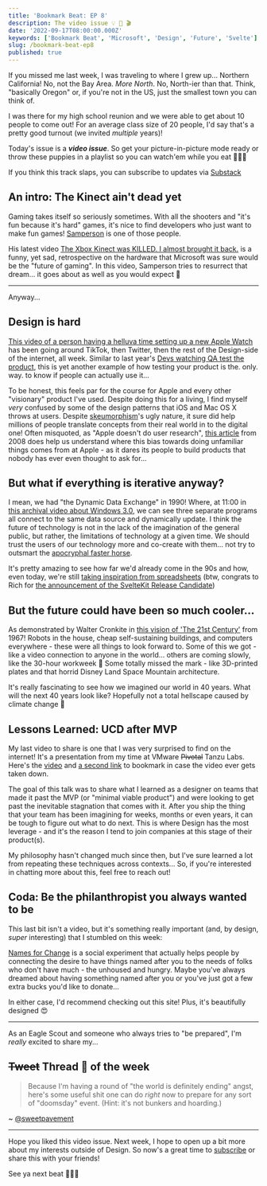 ```yaml
---
title: 'Bookmark Beat: EP 8'
description: The video issue 💡 🎥 🎬
date: '2022-09-17T08:00:00.000Z'
keywords: ['Bookmark Beat', 'Microsoft', 'Design', 'Future', 'Svelte']
slug: /bookmark-beat-ep8
published: true
---
```


If you missed me last week, I was traveling to where I grew up... Northern California! No, not the Bay Area. *More North*. No, North-ier than that. Think, "basically Oregon" or, if you're not in the US, just the smallest town you can think of.

I was there for my high school reunion and we were able to get about 10 people to come out! For an average class size of 20 people, I'd say that's a pretty good turnout (we invited *multiple* years)!

Today's issue is a ***video issue***. So get your picture-in-picture mode ready or throw these puppies in a playlist so you can watch'em while you eat 🍿🍿🍿

If you think this track slaps, you can subscribe to updates via [Substack](https://bookmarkbeat.substack.com/?showWelcome=true)

## An intro: The Kinect ain't dead yet

Gaming takes itself so seriously sometimes. With all the shooters and "it's fun because it's hard" games, it's nice to find developers who just want to make fun games! [Samperson](https://www.patreon.com/SamMakesThings) is one of those people.

His latest video [The Xbox Kinect was KILLED. I almost brought it back.](https://www.youtube.com/watch?v=QLDXLBxOI4E) is a funny, yet sad, retrospective on the hardware that Microsoft was sure would be the "future of gaming". In this video, Samperson tries to resurrect that dream... it goes about as well as you would expect 🤣

---

Anyway...

## Design is hard

[This video of a person having a helluva time setting up a new Apple Watch](https://twitter.com/ow/status/1569218096665341959?t=dZFRTn4dhkFmpQsr5GyC6g&s=19) has been going around TikTok, then Twitter, then the rest of the Design-side of the internet, all week. Similar to last year's [Devs watching QA test the product](https://twitter.com/sanjazakovska/status/1352557733787152389), this is yet another example of how testing your product is the. only. way. to know if people can actually use it...

To be honest, this feels par for the course for Apple and every other "visionary" product I've used. Despite doing this for a living, I find myself *very* confused by some of the design patterns that iOS and Mac OS X throws at users. Despite [skeumorphism](https://www.bbc.com/news/magazine-22840833)'s ugly nature, it sure did help millions of people translate concepts from their real world in to the digital one! Often misquoted, as "Apple doesn't do user research", [this article](https://money.cnn.com/galleries/2008/fortune/0803/gallery.jobsqna.fortune/3.html) from 2008 does help us understand where this bias towards doing unfamiliar things comes from at Apple - as it dares its people to build products that nobody has ever even thought to ask for...

## But what if everything is iterative anyway?

I mean, we had "the Dynamic Data Exchange" in 1990! Where, at 11:00 in [this archival video about Windows 3.0](https://archive.org/details/windows30), we can see three separate programs all connect to the same data source and dynamically update. I think the future of technology is not in the lack of the imagination of the general public, but rather, the limitations of technology at a given time. We should trust the users of our technology more and co-create with them... not try to outsmart the [apocryphal faster horse](https://hbr.org/2011/08/henry-ford-never-said-the-fast).

It's pretty amazing to see how far we'd already come in the 90s and how, even today, we're still [taking inspiration from spreadsheets](https://www.youtube.com/watch?v=AdNJ3fydeao) (btw, congrats to Rich for [the announcement of the SvelteKit Release Candidate](https://youtu.be/A8jkJTWacow?t=29650))

## But the future could have been so much cooler...

As demonstrated by Walter Cronkite in [this vision of \'The 21st Century\'](https://www.youtube.com/watch?v=__MGYrcapdk) from 1967! Robots in the house, cheap self-sustaining buildings, and computers everywhere - these were all things to look forward to. Some of this we got - like a video connection to anyone in the world... others are coming slowly, like the 30-hour workweek 🤞 Some totally missed the mark - like 3D-printed plates and that horrid Disney Land Space Mountain architecture.

It's really fascinating to see how we imagined our world in 40 years. What will the next 40 years look like? Hopefully not a total hellscape caused by climate change 😬

## Lessons Learned: UCD after MVP

My last video to share is one that I was very surprised to find on the internet! It's a presentation from my time at VMware ~~Pivotal~~ Tanzu Labs. Here's the [video](https://www.youtube.com/watch?v=pUWOe8EsOxg) and [a second link](https://1drv.ms/v/s!AklE1znPCtynjbkowu3VKGXV9m2jVQ?e=LOauif) to bookmark in case the video ever gets taken down.

The goal of this talk was to share what I learned as a designer on teams that made it past the MVP (or "minimal viable product") and were looking to get past the inevitable stagnation that comes with it. After you ship the thing that your team has been imagining for weeks, months or even years, it can be tough to figure out what to do next. This is where Design has the most leverage - and it's the reason I tend to join companies at this stage of their product(s).

My philosophy hasn't changed much since then, but I've sure learned a lot from repeating these techniques across contexts... So, if you're interested in chatting more about this, feel free to reach out!

## Coda: Be the philanthropist you always wanted to be

This last bit isn't a video, but it's something really important (and, by design, *super* interesting) that I stumbled on this week:

[Names for Change](https://www.namesforchange.org/) is a social experiment that actually helps people by connecting the desire to have things named after you to the needs of folks who don't have much - the unhoused and hungry. Maybe you've always dreamed about having something named after you or you've just got a few extra bucks you'd like to donate...

In either case, I'd recommend checking out this site! Plus, it's beautifully designed 😍

---

As an Eagle Scout and someone who always tries to "be prepared", I'm *really* excited to share my...

## ~~Tweet~~ Thread 🧵 of the week

> Because I'm having a round of "the world is definitely ending" angst, here's some useful shit one can do *right* now to prepare for any sort of "doomsday" event. (Hint: it's not bunkers and hoarding.)

~ [@sweetpavement](https://twitter.com/sweetpavement/status/1567573111092170752)

---

Hope you liked this video issue. Next week, I hope to open up a bit more about my interests outside of Design. So now's a great time to [subscribe](https://bookmarkbeat.substack.com/?showWelcome=true) or share this with your friends!

See ya next beat 🥁😎🥁